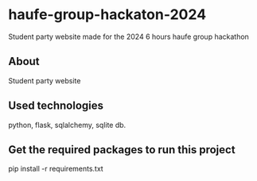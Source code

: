 # haufe-group-hackaton-2024
Student party website made for the 2024 6 hours haufe group hackathon

## About
Student party website

## Used technologies
python, flask, sqlalchemy, sqlite db.

## Get the required packages to run this project
pip install -r requirements.txt
